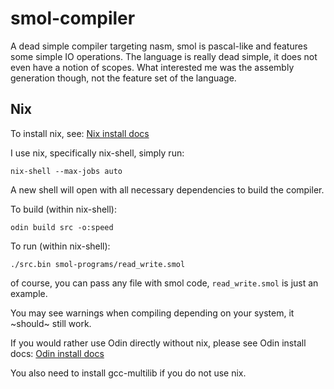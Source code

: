 # smol-compiler
A dead simple compiler targeting nasm, smol is pascal-like and features some simple IO operations. The language is really dead simple, it does not even have a notion of scopes. What interested me was the assembly generation though, not the feature set of the language. 

## Nix
To install nix, see: [Nix install docs](https://nixos.org/download)

I use nix, specifically nix-shell, simply run:

```console
nix-shell --max-jobs auto
```

A new shell will open with all necessary dependencies to build the compiler.

To build (within nix-shell):
```console
odin build src -o:speed
```

To run (within nix-shell):
```console
./src.bin smol-programs/read_write.smol
```

of course, you can pass any file with smol code, `read_write.smol` is just an example.

You may see warnings when compiling depending on your system, it ~should~ still work.

If you would rather use Odin directly without nix, please see Odin install docs: [Odin install docs](https://odin-lang.org/docs/install/)

You also need to install gcc-multilib if you do not use nix.

